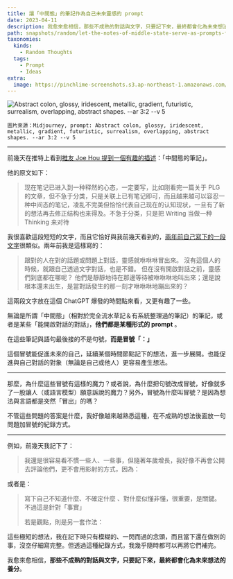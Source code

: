 ```yaml
---
title: 讓「中間態」的筆記作為自己未來靈感的 prompt
date: 2023-04-11
description: 我愈來愈相信，那些不成熟的對話與文字，只要記下來，最終都會化為未來想法的養分。
path: snapshots/random/let-the-notes-of-middle-state-serve-as-prompts-for-your-future-inspiration
taxonomies:
  kinds: 
    - Random Thoughts
  tags: 
    - Prompt
    - Ideas
extra:
  image: https://pinchlime-screenshots.s3.ap-northeast-1.amazonaws.com/abstract-colon_i1BdaA.webp
---
```


<img src="https://pinchlime-screenshots.s3.ap-northeast-1.amazonaws.com/abstract-colon_i1BdaA.webp" loading="lazy" alt="Abstract colon, glossy, iridescent, metallic, gradient, futuristic, surrealism, overlapping, abstract shapes. --ar 3:2 --v 5" align=center />

`圖片來源：Midjourney, prompt: Abstract colon, glossy, iridescent, metallic, gradient, futuristic, surrealism, overlapping, abstract shapes. --ar 3:2 --v 5`

---

前幾天在推特上看到[推友 Joe Hou 提到一個有趣的描述](https://twitter.com/houjoe1/status/1644378926247215105)：「中間態的筆記」。

他的原文如下：

> 现在笔记已进入到一种释然的心态，一定要写，比如刚看完一篇关于 PLG 的文章，但不急于分类，只是关联上已有笔记即可，而且越来越可以容忍一种中间态的笔记，凌乱不完美但恰恰代表自己现在的认知现状，一旦有了新的想法再去修正结构也来得及。不急于分类，只是把 Writing 当做一种 Thinking 来对待

我很喜歡這段短短的文字，而且它恰好與我前幾天看到的，[兩年前自己寫下的一段文字](https://twitter.com/WuPingJu/status/1379796379774509060)很類似。兩年前我是這樣寫的：

> 跟對的人在對的話題或問題上對話，靈感就咻咻咻冒出來。 沒有這個人的時候，就跟自己透過文字對話，也是不錯。 但在沒有開啟對話之前，靈感們到底都在哪呢？ 他們是靜靜地待在那邊等待被咻咻咻地叫出來；還是說根本還未出生，是當對話發生的那一刻才咻咻咻地蹦出來的？

這兩段文字放在這個 ChatGPT 爆發的時間點來看，又更有趣了一些。

無論是所謂「中間態」（相對於完全流水草記＆有系統整理過的筆記）的筆記，或者是某些「能開啟對話的對話」，**他們都是某種形式的 prompt** 。

在這些筆記與語句最後接的不是句號，**而是冒號「：」**

這個冒號能促進未來的自己，延續某個時間節點記下的想法，進一步展開。也能促進與自己對話的對象（無論是自己或他人）更容易產生想法。

---

那麼，為什麼這些冒號有這樣的魔力？或者說，為什麼把句號改成冒號，好像就多了一股讓人（或語言模型）願意訴說的魔力？另外，冒號為什麼叫冒號？是因為想法與言語都是突然「冒出」的嗎？

不管這些問題的答案是什麼，我好像越來越熟悉這種，在不成熟的想法後面放一句問題加冒號的紀錄方式。

---

例如，前幾天我記下了：

> 我還是很容易看不慣一些人、一些事，但隨著年歲增長，我好像不再會公開去評論他們，更不會用影射的方式，因為：

或者是：

> 寫下自己不知道什麼、不確定什麼 、對什麼似懂非懂，很重要，是關鍵。不過這是針對「事實」
>
> 若是觀點，則是另一套作法：

這些極短的想法，我在記下時只有模糊的、一閃而過的念頭，而且當下還在做別的事，沒空仔細寫完整。但透過這種紀錄方式，我幾乎隨時都可以再將它們補完。

我愈來愈相信，**那些不成熟的對話與文字，只要記下來，最終都會化為未來想法的養分**。